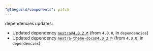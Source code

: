 ```yaml
---
"@theguild/components": patch
---
```

dependencies updates:
  - Updated dependency [`nextra@4.0.2` ↗︎](https://www.npmjs.com/package/nextra/v/4.0.2) (from `4.0.0`, in `dependencies`)
  - Updated dependency [`nextra-theme-docs@4.0.2` ↗︎](https://www.npmjs.com/package/nextra-theme-docs/v/4.0.2) (from `4.0.0`, in `dependencies`)
